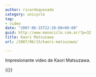 ```yaml
---
author: ricardoquesada
category: unicycle
tag:
- video
date: "2007-06-15T22:20:00+00:00"
guid: http://www.monociclo.com.ar/?p=32
title: Kaori Matsuzawa
url: /2007/06/15/kaori-matsuzawa/

---
```


Impresionante video de Kaori Matsuzawa.

{{<youtube DjqVBAP-7k8 >}}
